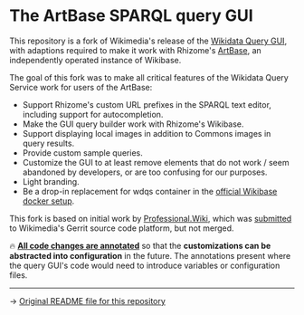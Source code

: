 # The ArtBase SPARQL query GUI

This repository is a fork of Wikimedia's release of the [Wikidata Query GUI](https://github.com/wikimedia/wikidata-query-gui), with adaptions required to make it work with Rhizome's [ArtBase](https://artbase.rhizome.org), an independently operated instance of Wikibase.

The goal of this fork was to make all critical features of the Wikidata Query Service work for users of the ArtBase:
* Support Rhizome's custom URL prefixes in the SPARQL text editor, including support for autocompletion.
* Make the GUI query builder work with Rhizome's Wikibase.
* Support displaying local images in addition to Commons images in query results.
* Provide custom sample queries.
* Customize the GUI to at least remove elements that do not work / seem abandoned by developers, or are too confusing for our purposes.
* Light branding.
* Be a drop-in replacement for wdqs container in the [official Wikibase docker setup](https://github.com/wmde/wikibase-docker/).

This fork is based on initial work by [Professional.Wiki](https://github.com/ProfessionalWiki/), which was [submitted](https://gerrit.wikimedia.org/r/c/wikidata/query/gui/+/630871) to Wikimedia's Gerrit source code platform, but not merged.

:fire: **[All code changes are annotated](https://github.com/rhizomedotorg/artbase-query-gui/commit/29ce17b225a3fb9d9bcd16896778f94495fdf9c9)** so that the **customizations can be abstracted into configuration** in the future. The annotations present where the query GUI's code would need to introduce variables or configuration files.

---

→ [Original README file for this repository](README_wmde.md)





